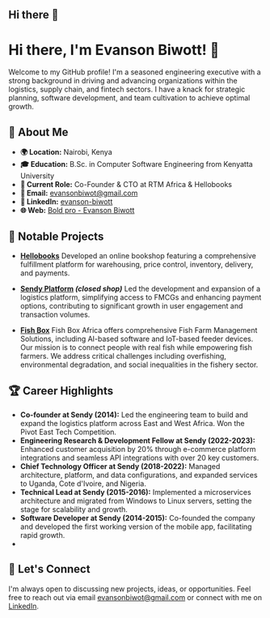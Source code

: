 ## Hi there 👋

Hi there, I'm Evanson Biwott! 👋
================================

Welcome to my GitHub profile! I'm a seasoned engineering executive with a strong background in driving and advancing organizations within the logistics, supply chain, and fintech sectors. I have a knack for strategic planning, software development, and team cultivation to achieve optimal growth.

🚀 About Me
-----------

-   **🌍 Location:** Nairobi, Kenya
-   **🎓 Education:** B.Sc. in Computer Software Engineering from Kenyatta University
-   **💼 Current Role:** Co-Founder & CTO at RTM Africa & Hellobooks
-   **📧 Email:** evansonbiwot@gmail.com
-   **🔗 LinkedIn:** [evanson-biwott](https://www.linkedin.com/in/evanson-biwott)
-   **🌐 Web:** [Bold pro - Evanson Biwott](https://ke.bold.pro/my/evanson-biwott)


🌟 Notable Projects
-------------------

-   **[Hellobooks](https://hellobooks.co.ke)** Developed an online bookshop featuring a comprehensive fulfillment platform for warehousing, price control, inventory, delivery, and payments.

-   **[Sendy Platform](https://www.sendyit.com) *(closed shop)*** Led the development and expansion of a logistics platform, simplifying access to FMCGs and enhancing payment options, contributing to significant growth in user engagement and transaction volumes.

-   **[Fish Box](https://fishbox.com)** Fish Box Africa  offers comprehensive Fish Farm Management Solutions, including AI-based software and IoT-based feeder devices. Our mission is to connect people with real fish while empowering fish farmers. We address critical challenges including overfishing, environmental degradation, and social inequalities in the fishery sector.

🏆 Career Highlights
--------------------

-   **Co-founder at Sendy (2014):** Led the engineering team to build and expand the logistics platform across East and West Africa. Won the Pivot East Tech Competition.
-   **Engineering Research & Development Fellow at Sendy (2022-2023):** Enhanced customer acquisition by 20% through e-commerce platform integrations and seamless API integrations with over 20 key customers.
-   **Chief Technology Officer at Sendy (2018-2022):** Managed architecture, platform, and data configurations, and expanded services to Uganda, Cote d'Ivoire, and Nigeria.
-   **Technical Lead at Sendy (2015-2016):** Implemented a microservices architecture and migrated from Windows to Linux servers, setting the stage for scalability and growth.
-   **Software Developer at Sendy (2014-2015):** Co-founded the company and developed the first working version of the mobile app, facilitating rapid growth.
-   
🤝 Let's Connect
----------------

I'm always open to discussing new projects, ideas, or opportunities. Feel free to reach out via email [evansonbiwot@gmail.com](evansonbiwot@gmail.com) or connect with me on [LinkedIn](https://www.linkedin.com/in/evanson-biwott).



